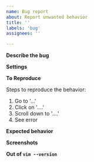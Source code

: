 ```yaml
---
name: Bug report
about: Report unwanted behavior
title: ''
labels: 'bug'
assignees: ''

---
```


**Describe the bug**
<!--
A clear and concise description of what the bug is. Provide the scenarios if
you're reporting an issue for a certain expression that doesn't (properly)
generate documentation.
-->

**Settings**
<!--
If applicable, describe your custom DoGe settings like so:

```vim
let g:doge_mapping = '<Leader>f'
```
-->

**To Reproduce**
<!--
If applicable, provide the scenario you used to generate documentation for.
-->
Steps to reproduce the behavior:
1. Go to '...'
2. Click on '....'
3. Scroll down to '....'
4. See error

**Expected behavior**
<!--
A clear and concise description of what you expected to happen.
-->

**Screenshots**
<!--
If applicable, add screenshots to help explain your problem.
-->

**Out of `vim --version`**
<!--
Run `vim --version` on the command-line and paste the output here.
-->
